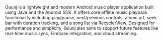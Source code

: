 Guunj is a lightweight and modern Android music player application built using Java and the Android SDK. It offers core offline music playback functionality including play/pause, next/previous controls, album art, seek bar with duration tracking, and a song list via RecyclerView. Designed for performance and simplicity, Guunj also aims to support future features like real-time music sync, Firebase integration, and cloud streaming.
